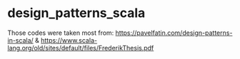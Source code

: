 # design_patterns_scala

Those codes were taken most from: https://pavelfatin.com/design-patterns-in-scala/ & https://www.scala-lang.org/old/sites/default/files/FrederikThesis.pdf
